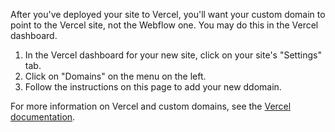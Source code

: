 After you've deployed your site to Vercel, you'll want your custom domain to point to the Vercel site, not the Webflow one. You may do this in the Vercel dashboard.

1. In the Vercel dashboard for your new site, click on your site's "Settings" tab.
1. Click on "Domains" on the menu on the left.
1. Follow the instructions on this page to add your new ddomain.

For more information on Vercel and custom domains, see the [Vercel documentation](https://vercel.com/docs/custom-domains).